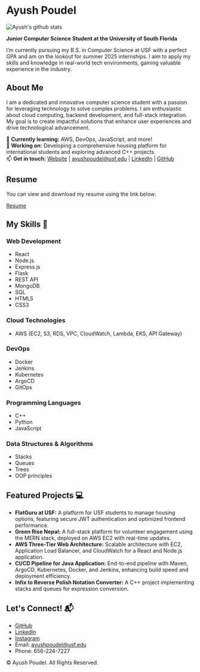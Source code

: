 # Ayush Poudel

![Ayush's github stats](https://github-readme-stats.vercel.app/api?username=ayuspoudel)


**Junior Computer Science Student at the University of South Florida**

I’m currently pursuing my B.S. in Computer Science at USF with a perfect GPA and am on the lookout for summer 2025 internships. I aim to apply my skills and knowledge in real-world tech environments, gaining valuable experience in the industry.

## About Me

I am a dedicated and innovative computer science student with a passion for leveraging technology to solve complex problems. I am enthusiastic about cloud computing, backend development, and full-stack integration. My goal is to create impactful solutions that enhance user experiences and drive technological advancement.

🌱 **Currently learning:** AWS, DevOps, JavaScript, and more!  
🔭 **Working on:** Developing a comprehensive housing platform for international students and exploring advanced C++ projects.  
📫 **Get in touch:** [Website](#) | ayushpoudel@usf.edu | [LinkedIn](#) | [GitHub](#)

## Resume

You can view and download my resume using the link below:

[Resume](#)

## My Skills 🧠

### Web Development
- React
- Node.js
- Express.js
- Flask
- REST API
- MongoDB
- SQL
- HTML5
- CSS3

### Cloud Technologies
- AWS (EC2, S3, RDS, VPC, CloudWatch, Lambda, EKS, API Gateway)

### DevOps
- Docker
- Jenkins
- Kubernetes
- ArgoCD
- GitOps

### Programming Languages
- C++
- Python
- JavaScript

### Data Structures & Algorithms
- Stacks
- Queues
- Trees
- OOP principles

## Featured Projects 💻

- **FlatGuru at USF:** A platform for USF students to manage housing options, featuring secure JWT authentication and optimized frontend performance.
- **Green Rise Nepal:** A full-stack platform for volunteer engagement using the MERN stack, deployed on AWS EC2 with real-time updates.
- **AWS Three-Tier Web Architecture:** Scalable architecture with EC2, Application Load Balancer, and CloudWatch for a React and Node.js application.
- **CI/CD Pipeline for Java Application:** End-to-end pipeline with Maven, ArgoCD, Kubernetes, Docker, and Jenkins, enhancing build speed and deployment efficiency.
- **Infix to Reverse Polish Notation Converter:** A C++ project implementing stacks and queues for expression conversion.

## Let's Connect! 📬

- [GitHub](#)
- [LinkedIn](#)
- [Instagram](#)
- Email: ayushpoudel@usf.edu
- Phone: 656-224-7227

© Ayush Poudel. All Rights Reserved.
